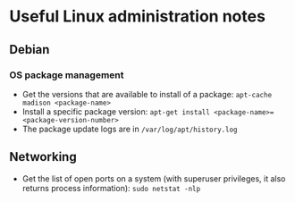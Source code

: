 # Useful Linux administration notes

## Debian

### OS package management

- Get the versions that are available to install of a package: `apt-cache madison <package-name>`
- Install a specific package version: `apt-get install <package-name>=<package-version-number>`
- The package update logs are in `/var/log/apt/history.log`

## Networking

- Get the list of open ports on a system (with superuser privileges, it also
  returns process information): `sudo netstat -nlp`
